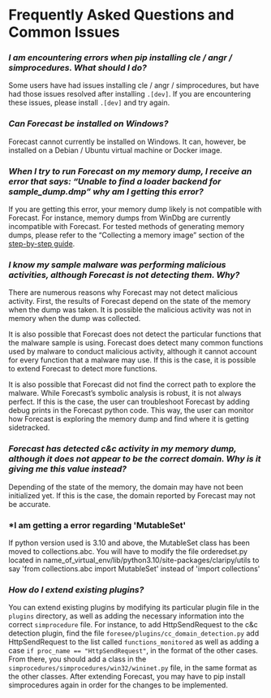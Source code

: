 # Frequently Asked Questions and Common Issues

### *I am encountering errors when pip installing cle / angr / simprocedures. What should I do?*
Some users have had issues installing cle / angr / simprocedures, but have had those issues resolved after installing `.[dev]`. If you are encountering these issues, please install `.[dev]` and try again.

### *Can Forecast be installed on Windows?*
Forecast cannot currently be installed on Windows. It can, however, be installed on a Debian / Ubuntu virtual machine or Docker image.

### *When I try to run Forecast on my memory dump, I receive an error that says: “Unable to find a loader backend for sample_dump.dmp” why am I getting this error?*
If you are getting this error, your memory dump likely is not compatible with Forecast. For instance, memory dumps from WinDbg are currently incompatible with Forecast. For tested methods of generating memory dumps, please refer to the “Collecting a memory image” section of the [step-by-step guide](https://github.com/CyFI-Lab-Public/Forecast/blob/master/Forecast_Documentation/Step_by_Step.md).

### *I know my sample malware was performing malicious activities, although Forecast is not detecting them. Why?*
There are numerous reasons why Forecast may not detect malicious activity. First, the results of Forecast depend on the state of the memory when the dump was taken. It is possible the malicious activity was not in memory when the dump was collected.

It is also possible that Forecast does not detect the particular functions that the malware sample is using. Forecast does detect many common functions used by malware to conduct malicious activity, although it cannot account for every function that a malware may use. If this is the case, it is possible to extend Forecast to detect more functions.

It is also possible that Forecast did not find the correct path to explore the malware. While Forecast’s symbolic analysis is robust, it is not always perfect. If this is the case, the user can troubleshoot Forecast by adding debug prints in the Forecast python code. This way, the user can monitor how Forecast is exploring the memory dump and find where it is getting sidetracked.

### *Forecast has detected c&c activity in my memory dump, although it does not appear to be the correct domain. Why is it giving me this value instead?*
Depending of the state of the memory, the domain may have not been initialized yet. If this is the case, the domain reported by Forecast may not be accurate.

### *I am getting a error regarding 'MutableSet'
If python version used is 3.10 and above, the MutableSet class has been moved to collections.abc. You will have to modify the file orderedset.py located in name_of_virtual_env/lib/python3.10/site-packages/claripy/utils to say 'from collections.abc import MutableSet' instead of 'import collections'

### *How do I extend existing plugins?*
You can extend existing plugins by modifying its particular plugin file in the `plugins` directory, as well as adding the necessary information into the correct `simprocedure` file.
For instance, to add HttpSendRequest to the c&c detection plugin, find the file `foresee/plugins/cc_domain_detection.py` add HttpSendRequest to the list called `functions_monitored` as well as adding a case `if proc_name == "HttpSendRequest"`, in the format of the other cases. From there, you should add a class in the `simprocedures/simprocedures/win32/wininet.py` file, in the same format as the other classes.
After extending Forecast, you may have to pip install simprocedures again in order for the changes to be implemented.
